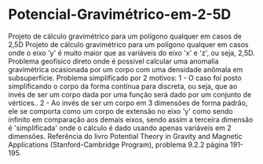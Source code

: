 # Potencial-Gravimétrico-em-2-5D
Projeto de cálculo gravimétrico para um polígono qualquer em casos de 2,5D
Projeto de cálculo gravimétrico para um polígono qualquer em casos onde o eixo 'y' é muito maior que as variáveis do eixo 'x' e 'z', ou seja, 2,5D.
Problema geofísico direto onde é possível calcular uma anomalia gravimétrica ocasionada por um corpo com uma densidade anômala em subsuperfície.
Problema simplificado por 2 motivos:
1 - O caso foi posto simplificando o corpo da forma contínua para discreta, ou seja, que ao invés de ser um corpo dada por uma função será dado por um conjunto de vértices..
2 - Ao invés de ser um corpo em 3 dimensões de forma padrão, ele se comporta como um corpo de extensão no eixo 'y' como sendo infinito em comparação aos demais eixos, sendo assim a terceira dimensão é 'simplificada' onde o cálculo é dado usando apenas variáveis em 2 dimensões.
Referência do livro Potential Theory in Gravity and Magnetic Applications (Stanford-Cambridge Program), problema 9.2.2 página 191-195.
